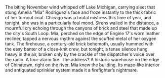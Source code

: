 The biting November wind whipped off Lake Michigan, carrying sleet that stung Amelia "Mia" Rodriguez's face and froze instantly to the thick fabric of her turnout coat. Chicago was a brutal mistress this time of year, and tonight, she was in a particularly foul mood.  Sirens wailed in the distance, a mournful cry echoing through the canyons of brick and steel that made up the city's South Loop. Mia, perched on the edge of Engine 17's worn leather recliner, tapped a nervous rhythm against the scuffed metal of her oxygen tank. The firehouse, a century-old brick behemoth, usually hummed with the easy banter of a close-knit crew, but tonight, a tense silence hung heavy in the air, broken only by the crackle of the dispatcher's voice over the radio. A four-alarm fire.  The address?  A historic warehouse on the edge of Chinatown, right on the river.  Mia knew the building. Its maze-like interior and antiquated sprinkler system made it a firefighter’s nightmare.
